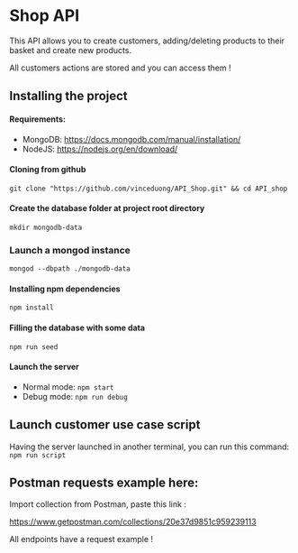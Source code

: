 # Shop API

This API allows you to create customers, adding/deleting products to their basket and create new products.

All customers actions are stored and you can access them !

## Installing the project

#### Requirements:
* MongoDB: https://docs.mongodb.com/manual/installation/
* NodeJS: https://nodejs.org/en/download/

#### Cloning from github
```git clone "https://github.com/vinceduong/API_Shop.git" && cd API_shop```

#### Create the database folder at project root directory
```mkdir mongodb-data```

### Launch a mongod instance
```mongod --dbpath ./mongodb-data```

#### Installing npm dependencies
```npm install```

#### Filling the database with some data
```npm run seed```

#### Launch the server
* Normal mode: ```npm start```
* Debug mode: ```npm run debug```

## Launch customer use case script
Having the server launched in another terminal, you can run this command: 
```npm run script```

## Postman requests example here:

Import collection from Postman, paste this link : 

https://www.getpostman.com/collections/20e37d9851c959239113

All endpoints have a request example !
